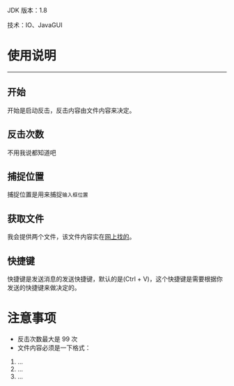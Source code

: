 JDK 版本：1.8

技术：IO、JavaGUI



# 使用说明

---



## 开始

开始是启动反击，反击内容由文件内容来决定。



## 反击次数

不用我说都知道吧



## 捕捉位置

捕捉位置是用来捕捉`输入框位置`



## 获取文件

我会提供两个文件，该文件内容实在[网上找的](https://github.com/cndiandian/zuanbot.com)。



## 快捷键

快捷键是发送消息的发送快捷键，默认的是(Ctrl + V)，这个快捷键是需要根据你发送的快捷键来做决定的。



# 注意事项

- 反击次数最大是 99 次
- 文件内容必须是一下格式：
 1. ...
 2. ...
 3. ...





